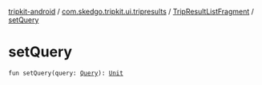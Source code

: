 [tripkit-android](../../index.md) / [com.skedgo.tripkit.ui.tripresults](../index.md) / [TripResultListFragment](index.md) / [setQuery](./set-query.md)

# setQuery

`fun setQuery(query: `[`Query`](../../com.skedgo.tripkit.common.model/-query/index.md)`): `[`Unit`](https://kotlinlang.org/api/latest/jvm/stdlib/kotlin/-unit/index.html)